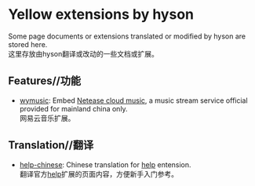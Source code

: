 # Yellow extensions by hyson
Some page documents or extensions translated or modified by hyson are stored here.  
这里存放由hyson翻译或改动的一些文档或扩展。

## Features//功能

* [wymusic](https://github.com/hysonlee/yellow-extensions-hyson/tree/master/wymusic): Embed [Netease cloud music](https://music.163.com/), a music stream service official provided for mainland china only.  
网易云音乐扩展。

## Translation//翻译

* [help-chinese](https://github.com/hysonlee/yellow-extensions-hyson/tree/master/help-chinese): Chinese translation for [help](https://github.com/datenstrom/yellow-extensions/tree/master/source/help) entension.  
翻译官方[help](https://github.com/datenstrom/yellow-extensions/tree/master/source/help)扩展的页面内容，方便新手入门参考。
